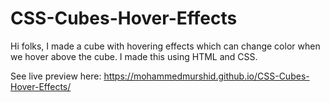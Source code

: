 # CSS-Cubes-Hover-Effects

Hi folks,
I made a cube with hovering effects which can change color when we hover above the cube.
I made this using HTML and CSS.

See live preview here: https://mohammedmurshid.github.io/CSS-Cubes-Hover-Effects/
